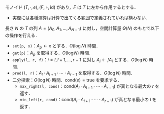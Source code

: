 モノイド $(T,\cdot,e),(F,\circ,\mathrm{id})$ があり，$F$ は $T$ に左から作用するとする．

- 実際には各種演算は計算で出てくる範囲で定義されていれば構わない．

長さ $N$ の $T$ の列 $A=(A_0,A_1,\dots,A_{N-1})$ に対し，空間計算量 $\Theta(N)$ のもとで以下の操作を行える．

- `set(p, x)`：$A_p \gets x$ とする．$O(\log N)$ 時間．
- `get(p)`：$A_p$ を取得する．$O(\log N)$ 時間．
- `apply(l, r, f)`：$i=l,l+1,\dots,r-1$ に対し $A_i \gets f A_i$ とする．$O(\log N)$ 時間．
- `prod(l, r)`：$A_l\cdot A_{l+1}\cdot\cdots\cdot A_{r-1}$ を取得する．$O(\log N)$ 時間．
- 二分探索：$O(\log N)$ 時間．$\mathrm{cond}(e)=\mathrm{true}$ を要求する．
  - `max_right(l, cond)`：$\mathrm{cond}(A_l \cdot A_{l+1} \cdot \cdots \cdot A_{r-1})$ が真となる最大の $r$ を返す．
  - `min_left(r, cond)`：$\mathrm{cond}(A_l \cdot A_{l+1} \cdot \cdots \cdot A_{r-1})$ が真となる最小の $l$ を返す．
